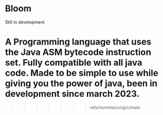 # Bloom

Still in development

A Programming language that uses the Java ASM bytecode instruction set. Fully compatible with all java code. Made to be simple to use while giving you the power of java, been in development since march 2023.
=======
>>>>>>> refs/remotes/origin/main

